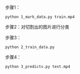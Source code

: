步骤1：

```
python 1_mark_data.py train.mp4
```

步骤2：对切割出的图片进行分类

步骤3：

```
python 2_train_data.py
```

步骤4：

```
python 3_predicts.py test.mp4
```

